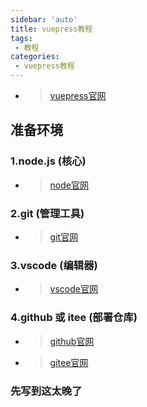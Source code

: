 ```yaml
---
sidebar: 'auto'
title: vuepress教程
tags:
 - 教程
categories: 
 - vuepress教程
---
```

- > [vuepress官网](https://fttp.jjf-tech.cn/vitepress/)
## 准备环境
### 1.node.js (核心)
- > [node官网](https://nodejs.org/zh-cn/)
### 2.git (管理工具)
- > [git官网](https://git-scm.com/)
### 3.vscode (编辑器)
- > [vscode官网](https://code.visualstudio.com/)
### 4.github 或 itee (部署仓库) 
- > [github官网](https://github.com)
- > [gitee官网](https://gitee.com/)

### 先写到这太晚了 
 

 
